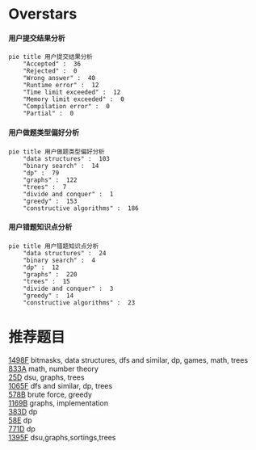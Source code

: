 # Overstars

<!-- tabs:start -->



#### **用户提交结果分析**

```mermaid
pie title 用户提交结果分析
    "Accepted" :  36
    "Rejected" :  0
    "Wrong answer" :  40
    "Runtime error" :  12
    "Time limit exceeded" :  12
    "Memory limit exceeded" :  0
    "Compilation error" :  0
    "Partial" :  0
```

#### **用户做题类型偏好分析**

```mermaid
pie title 用户做题类型偏好分析
    "data structures" :  103
    "binary search" :  14
    "dp" :  79
    "graphs" :  122
    "trees" :  7
    "divide and conquer" :  1
    "greedy" :  153
    "constructive algorithms" :  186
```
#### **用户错题知识点分析**

```mermaid
pie title 用户错题知识点分析
    "data structures" :  24
    "binary search" :  4
    "dp" :  12
    "graphs" :  220
    "trees" :  15
    "divide and conquer" :  3
    "greedy" :  14
    "constructive algorithms" :  23
```



<!-- tabs:end -->
# 推荐题目
[1498F](https://codeforces.com/contest/1498/problem/F)		bitmasks,
                        data structures,
                        dfs and similar,
                        dp,
                        games,
                        math,
                        trees		  
[833A](https://codeforces.com/contest/833/problem/A)		math,
                        number theory		  
[25D](https://codeforces.com/contest/25/problem/D)		dsu,
                        graphs,
                        trees		  
[1065F](https://codeforces.com/contest/1065/problem/F)		dfs and similar,
                        dp,
                        trees		  
[578B](https://codeforces.com/contest/578/problem/B)		brute force,
                        greedy		  
[1169B](https://codeforces.com/contest/1169/problem/B)		graphs,
                        implementation		  
[383D](https://codeforces.com/contest/383/problem/D)		dp		  
[58E](https://codeforces.com/contest/58/problem/E)		dp		  
[771D](https://codeforces.com/contest/771/problem/D)		dp		  
[1395F](https://codeforces.com/contest/1395/problem/F)		dsu,graphs,sortings,trees		  
